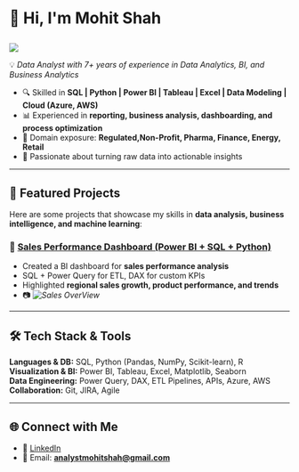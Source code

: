 # 👋 Hi, I'm Mohit Shah  <p align="right">
<p align="left">
  <a href="[https://forms.gle/YOUR_SHORTENED_LINK](https://docs.google.com/forms/d/1RsM2frP3BBYDT3sLz8bvUtzeADNVWIopj1dEwCA65wc/edit#settings)" target="_blank">
    <img src="https://img.shields.io/badge/Feedback-Click%20Here-blue?style=for-the-badge&logo=googleforms" />
  </a>
</p>


💡 *Data Analyst with 7+ years of experience in Data Analytics, BI, and Business Analytics*  

- 🔍 Skilled in **SQL | Python | Power BI | Tableau | Excel | Data Modeling | Cloud (Azure, AWS)**
- 📊 Experienced in **reporting, business analysis, dashboarding, and process optimization**
- 🏥 Domain exposure: **Regulated,Non-Profit, Pharma, Finance, Energy, Retail**
- 🚀 Passionate about turning raw data into actionable insights  

---

## 📌 Featured Projects

Here are some projects that showcase my skills in **data analysis, business intelligence, and machine learning**:

### 🔹 [Sales Performance Dashboard (Power BI + SQL + Python)](https://github.com/mohitshah/sales-performance-dashboard)
- Created a BI dashboard for **sales performance analysis**  
- SQL + Power Query for ETL, DAX for custom KPIs  
- Highlighted **regional sales growth, product performance, and trends**  
- 📷 *![Sales OverView](https://github.com/user-attachments/assets/5a58842e-76a7-482e-848d-08178489a225)*

---

## 🛠️ Tech Stack & Tools

**Languages & DB:** SQL, Python (Pandas, NumPy, Scikit-learn), R  
**Visualization & BI:** Power BI, Tableau, Excel, Matplotlib, Seaborn  
**Data Engineering:** Power Query, DAX, ETL Pipelines, APIs, Azure, AWS  
**Collaboration:** Git, JIRA, Agile  

---

## 🌐 Connect with Me

- 💼 [LinkedIn](https://www.linkedin.com/in/analystmohitshah/)  
- 📧 Email: **analystmohitshah@gmail.com** 

